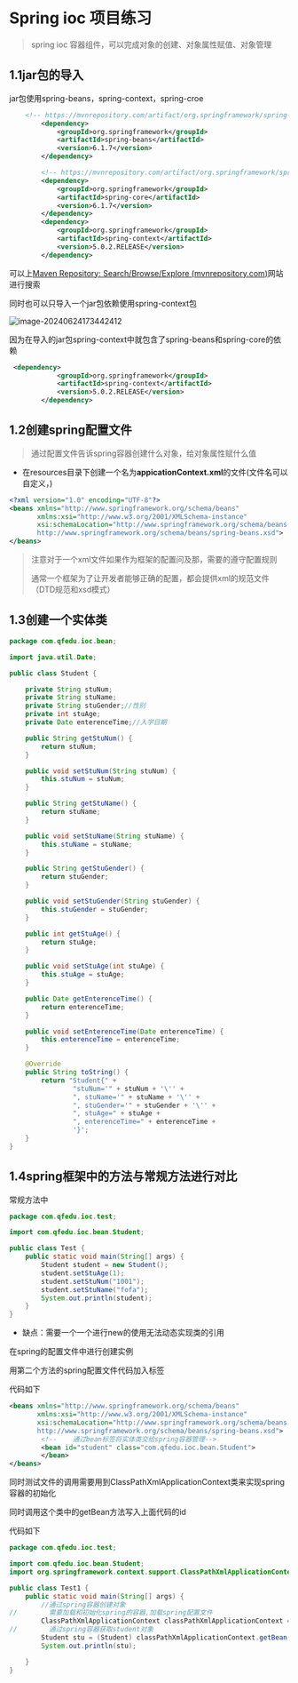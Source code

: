 # Spring ioc 项目练习

>spring ioc 容器组件，可以完成对象的创建、对象属性赋值、对象管理

## 	1.1jar包的导入

jar包使用spring-beans，spring-context，spring-croe

```xml
    <!-- https://mvnrepository.com/artifact/org.springframework/spring-beans -->
        <dependency>
            <groupId>org.springframework</groupId>
            <artifactId>spring-beans</artifactId>
            <version>6.1.7</version>
        </dependency>

        <!-- https://mvnrepository.com/artifact/org.springframework/spring-beans -->
        <dependency>
            <groupId>org.springframework</groupId>
            <artifactId>spring-core</artifactId>
            <version>6.1.7</version>
        </dependency>     
 		<dependency>
            <groupId>org.springframework</groupId>
            <artifactId>spring-context</artifactId>
            <version>5.0.2.RELEASE</version>
        </dependency>
```

可以上[Maven Repository: Search/Browse/Explore (mvnrepository.com)](https://mvnrepository.com/)网站进行搜索

同时也可以只导入一个jar包依赖使用spring-context包

![image-20240624173442412](C:\Users\10766\AppData\Roaming\Typora\typora-user-images\image-20240624173442412.png)

因为在导入的jar包spring-context中就包含了spring-beans和spring-core的依赖

```xml
 <dependency>
            <groupId>org.springframework</groupId>
            <artifactId>spring-context</artifactId>
            <version>5.0.2.RELEASE</version>
        </dependency>
```

## 1.2创建spring配置文件

>通过配置文件告诉spring容器创建什么对象，给对象属性赋什么值

- 在resources目录下创建一个名为**appicationContext.xml**的文件(文件名可以自定义，)

```xml
<?xml version="1.0" encoding="UTF-8"?>
<beans xmlns="http://www.springframework.org/schema/beans"
       xmlns:xsi="http://www.w3.org/2001/XMLSchema-instance"
       xsi:schemaLocation="http://www.springframework.org/schema/beans
       http://www.springframework.org/schema/beans/spring-beans.xsd">
</beans>

```

> 注意对于一个xml文件如果作为框架的配置问及那，需要的遵守配置规则
>
> 通常一个框架为了让开发者能够正确的配置，都会提供xml的规范文件（DTD规范和xsd模式）

## 1.3创建一个实体类

```java
package com.qfedu.ioc.bean;

import java.util.Date;

public class Student {

    private String stuNum;
    private String stuName;
    private String stuGender;//性别
    private int stuAge;
    private Date enterenceTime;//入学日期

    public String getStuNum() {
        return stuNum;
    }

    public void setStuNum(String stuNum) {
        this.stuNum = stuNum;
    }

    public String getStuName() {
        return stuName;
    }

    public void setStuName(String stuName) {
        this.stuName = stuName;
    }

    public String getStuGender() {
        return stuGender;
    }

    public void setStuGender(String stuGender) {
        this.stuGender = stuGender;
    }

    public int getStuAge() {
        return stuAge;
    }

    public void setStuAge(int stuAge) {
        this.stuAge = stuAge;
    }

    public Date getEnterenceTime() {
        return enterenceTime;
    }

    public void setEnterenceTime(Date enterenceTime) {
        this.enterenceTime = enterenceTime;
    }

    @Override
    public String toString() {
        return "Student{" +
                "stuNum='" + stuNum + '\'' +
                ", stuName='" + stuName + '\'' +
                ", stuGender='" + stuGender + '\'' +
                ", stuAge=" + stuAge +
                ", enterenceTime=" + enterenceTime +
                '}';
    }
}

```

## 1.4spring框架中的方法与常规方法进行对比

常规方法中

```java
package com.qfedu.ioc.test;

import com.qfedu.ioc.bean.Student;

public class Test {
    public static void main(String[] args) {
        Student student = new Student();
        student.setStuAge(1);
        student.setStuNum("1001");
        student.setStuName("fofa");
        System.out.println(student);
    }
}

```

- 缺点：需要一个一个进行new的使用无法动态实现类的引用

在spring的配置文件中进行创建实例

用第二个方法的spring配置文件代码加入<bean>标签

代码如下

```xml
<beans xmlns="http://www.springframework.org/schema/beans"
       xmlns:xsi="http://www.w3.org/2001/XMLSchema-instance"
       xsi:schemaLocation="http://www.springframework.org/schema/beans
       http://www.springframework.org/schema/beans/spring-beans.xsd">
        <!--    通过bean标签将实体类交给spring容器管理-->
        <bean id="student" class="com.qfedu.ioc.bean.Student">
        </bean>
</beans>

```

同时测试文件的调用需要用到ClassPathXmlApplicationContext类来实现spring容器的初始化

同时调用这个类中的getBean方法写入上面代码的id

代码如下

```java
package com.qfedu.ioc.test;

import com.qfedu.ioc.bean.Student;
import org.springframework.context.support.ClassPathXmlApplicationContext;

public class Test1 {
    public static void main(String[] args) {
        //通过spring容器创建对象
//        需要加载和初始化spring的容器,加载spring配置文件
        ClassPathXmlApplicationContext classPathXmlApplicationContext = new ClassPathXmlApplicationContext("applicationContext.xml");
//        通过spring容器获取student对象
        Student stu = (Student) classPathXmlApplicationContext.getBean("student");
        System.out.println(stu);

    }
}

```


